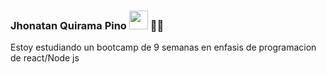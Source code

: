 ### Jhonatan Quirama Pino <img src="https://raw.githubusercontent.com/MartinHeinz/MartinHeinz/master/wave.gif" width="30px"> :technologist:

Estoy estudiando un bootcamp de 9 semanas en enfasis de programacion de react/Node js

<!-- Actual text -->

[1.2]: http://i.imgur.com/wWzX9uB.png (twitter icon without padding)

[1]: https://twitter.com/jhonatan0090

<!--
**kira4489/kira4489** is a ✨ _special_ ✨ repository because its `README.md` (this file) appears on your GitHub profile.

Here are some ideas to get you started:

- 🔭 I’m currently working on 
- 🌱 I’m currently learning js and react
- 👯 I’m looking to collaborate on 
- 🤔 I’m looking for help with ...
- 💬 Ask me about ... my skills
- 📫 How to reach me: ...
- 😄 Pronouns: ...
- ⚡ Fun fact: ...
-->
